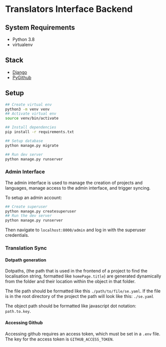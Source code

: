 # Translators Interface Backend

## System Requirements

- Python 3.8
- virtualenv

## Stack

- [Django](https://docs.djangoproject.com/en/3.2/)
- [PyGithub](https://github.com/PyGithub/PyGithub)

## Setup

```bash
## Create virtual env
python3 -m venv venv
## Activate virtual env
source venv/bin/activate

## Install dependencies
pip install -r requirements.txt

## Setup database
python manage.py migrate

## Run dev server
python manage.py runserver
```

### Admin Interface

The admin interface is used to manage the creation of projects and languages, manage access to the admin interface, and trigger syncing.

To setup an admin account:

```bash
## Create superuser
python manage.py createsuperuser
## Run the dev server
python manage.py runserver
```

Then navigate to `localhost:8000/admin` and log in with the superuser credentials.

### Translation Sync

#### Dotpath generation

Dotpaths, (the path that is used in the frontend of a project to find the localisation string, formatted like `homePage.title`) are generated dynamically from the folder and their location within the object in that folder.

The file path should be formatted like this `./path/to/file/se.yaml`. If the file is in the root directory of the project the path will look like this: `./se.yaml`

The object path should be formatted like javascript dot notation: `path.to.key`.

#### Accessing Github

Accessing github requires an access token, which must be set in a `.env` file. The key for the access token is `GITHUB_ACCESS_TOKEN`.
